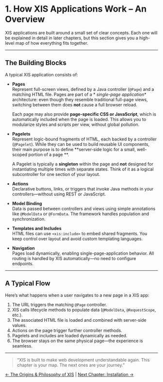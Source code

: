 # 1. How XIS Applications Work – An Overview

XIS applications are built around a small set of clear concepts. Each one will be explained in detail in later chapters,
but this section gives you a high-level map of how everything fits together.

---

## The Building Blocks

A typical XIS application consists of:

- **Pages**  
  Represent full-screen views, defined by a Java controller (`@Page`) and a matching HTML file. Pages are part of a *
  *single-page application** architecture: even though they resemble traditional full-page views, switching between them
  does **not** cause a full browser reload.

  Each page may also provide **page-specific CSS or JavaScript**, which is automatically included when the page is
  loaded. This allows you to modularize styles and scripts per view, without global pollution.

- **Pagelets**  
  Represent logic-bound fragments of HTML, each backed by a controller (`@Pagelet`). While they can be used to build
  reusable UI components, their main purpose is to define **server-side logic for a small, well-scoped portion of a page
  **.

  A Pagelet is typically a **singleton** within the page and **not** designed for instantiating multiple times with
  separate states. Think of it as a logical subcontroller for one section of your layout.

- **Actions**  
  Declarative buttons, links, or triggers that invoke Java methods in your controllers—without using REST or JavaScript.

- **Model Binding**  
  Data is passed between controllers and views using simple annotations like `@ModelData` or `@FormData`. The framework
  handles population and synchronization.

- **Templates and Includes**  
  HTML files can use `<xis:include>` to embed shared fragments. You keep control over layout and avoid custom templating
  languages.

- **Navigation**  
  Pages load dynamically, enabling single-page-application behavior. All routing is handled by XIS automatically—no need
  to configure endpoints.

---

## A Typical Flow

Here’s what happens when a user navigates to a new page in a XIS app:

1. The URL triggers the matching `@Page` controller.
2. XIS calls lifecycle methods to populate data (`@ModelData`, `@RequestScope`, etc.).
3. The associated HTML file is loaded and combined with server-side values.
4. Actions on the page trigger further controller methods.
5. Pagelets and includes are loaded dynamically as needed.
6. The browser stays on the same physical page—the experience is seamless.

---

> “XIS is built to make web development understandable again. This chapter is your map. The next ones are your journey.”

[← The Origins & Philosophy of XIS](00-introduction.md) | [Next Chapter: Installation →](02-installation.md)
